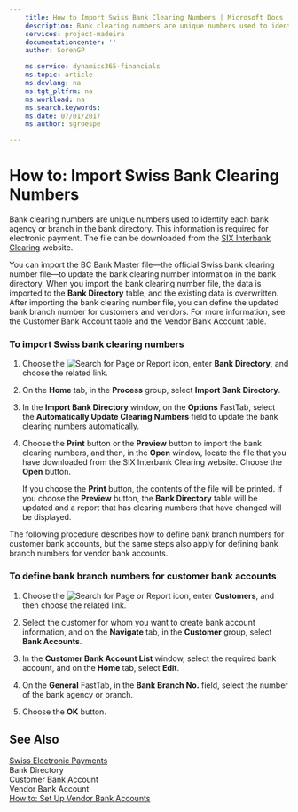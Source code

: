 ```yaml
---
    title: How to Import Swiss Bank Clearing Numbers | Microsoft Docs
    description: Bank clearing numbers are unique numbers used to identify each bank agency or branch in the bank directory. This information is required for electronic payment. The file can be downloaded from the [SIX Interbank Clearing](http://go.microsoft.com/fwlink/?LinkId=145121) website.
    services: project-madeira
    documentationcenter: ''
    author: SorenGP

    ms.service: dynamics365-financials
    ms.topic: article
    ms.devlang: na
    ms.tgt_pltfrm: na
    ms.workload: na
    ms.search.keywords:
    ms.date: 07/01/2017
    ms.author: sgroespe

---
```

# How to: Import Swiss Bank Clearing Numbers
Bank clearing numbers are unique numbers used to identify each bank agency or branch in the bank directory. This information is required for electronic payment. The file can be downloaded from the [SIX Interbank Clearing](http://go.microsoft.com/fwlink/?LinkId=145121) website.  
  
 You can import the BC Bank Master file—the official Swiss bank clearing number file—to update the bank clearing number information in the bank directory. When you import the bank clearing number file, the data is imported to the **Bank Directory** table, and the existing data is overwritten. After importing the bank clearing number file, you can define the updated bank branch number for customers and vendors. For more information, see the Customer Bank Account table and the Vendor Bank Account table.  
  
### To import Swiss bank clearing numbers  
  
1.  Choose the ![Search for Page or Report](media/ui-search/search_small.png "Search for Page or Report icon") icon, enter **Bank Directory**, and choose the related link.  
  
2.  On the **Home** tab, in the **Process** group, select **Import Bank Directory**.  
  
3.  In the **Import Bank Directory** window, on the **Options** FastTab, select the **Automatically Update Clearing Numbers** field to update the bank clearing numbers automatically.  
  
4.  Choose the **Print** button or the **Preview** button to import the bank clearing numbers, and then, in the **Open** window, locate the file that you have downloaded from the SIX Interbank Clearing website. Choose the **Open** button.  
  
     If you choose the **Print** button, the contents of the file will be printed. If you choose the **Preview** button, the **Bank Directory** table will be updated and a report that has clearing numbers that have changed will be displayed.  
  
 The following procedure describes how to define bank branch numbers for customer bank accounts, but the same steps also apply for defining bank branch numbers for vendor bank accounts.  
  
### To define bank branch numbers for customer bank accounts  
  
1.  Choose the ![Search for Page or Report](media/ui-search/search_small.png "Search for Page or Report icon") icon, enter **Customers**, and then choose the related link.  
  
2.  Select the customer for whom you want to create bank account information, and on the **Navigate** tab, in the **Customer** group, select **Bank Accounts**.  
  
3.  In the **Customer Bank Account List** window, select the required bank account, and on the **Home** tab, select **Edit**.  
  
4.  On the **General** FastTab, in the **Bank Branch No.** field, select the number of the bank agency or branch.  
  
5.  Choose the **OK** button.  
  
## See Also  
 [Swiss Electronic Payments](swiss-electronic-payments.md)   
 Bank Directory   
 Customer Bank Account   
 Vendor Bank Account   
 [How to: Set Up Vendor Bank Accounts](how-to-set-up-vendor-bank-accounts.md)